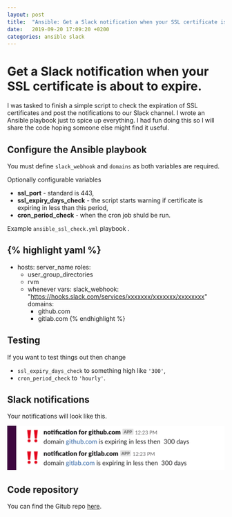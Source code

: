 ```yaml
---
layout: post
title:  "Ansible: Get a Slack notification when your SSL certificate is about to expire"
date:   2019-09-20 17:09:20 +0200
categories: ansible slack
---
```

# Get a Slack notification when your SSL certificate is about to expire.

I was tasked to finish a simple script to check the expiration of SSL certificates and post the notifications to our Slack channel. I wrote an Ansible playbook just to spice up everything. I had fun doing this so I will share the code hoping someone else might find it useful.

## Configure the Ansible playbook

You must define `slack_webhook` and `domains` as both variables are required.

Optionally configurable variables
* **ssl_port** - standard is 443,
* **ssl_expiry_days_check** - the script starts warning if certificate is expiring in less than this period,
* **cron_period_check** - when the cron job shuld be run.

Example ``ansible_ssl_check.yml`` playbook .

{% highlight yaml %}
---
- hosts: server_name
  roles:
    - user_group_directories
    - rvm
    - whenever
  vars:
    slack_webhook: "https://hooks.slack.com/services/xxxxxxx/xxxxxxx/xxxxxxxx"
    domains:
      - github.com
      - gitlab.com
{% endhighlight %}

## Testing

If you want to test things out then change
* `ssl_expiry_days_check` to something high like `'300'`,
* `cron_period_check` to `'hourly'`.

## Slack notifications

Your notifications will look like this.

![slack](/img/slack.png)


## Code repository

You can find the Gitub repo [here](https://github.com/neidiom/ansible_ssl_expiry_check).
